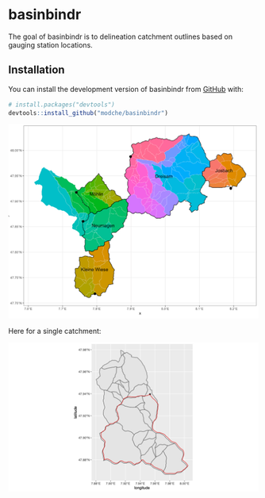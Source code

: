 # basinbindr

<!-- badges: start -->

<!-- badges: end -->

The goal of basinbindr is to delineation catchment outlines based on gauging station locations.

## Installation

You can install the development version of basinbindr from [GitHub](https://github.com/) with:

``` r
# install.packages("devtools")
devtools::install_github("modche/basinbindr")
```

![Fig 1: Example 1](images/bsp_dreisam_schwarzwald.png)

Here for a single catchment:

![](images/bsp_brugga_schwarzwald.png)
